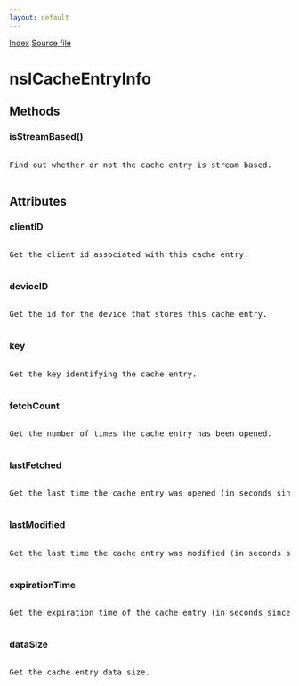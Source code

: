```yaml
---
layout: default
---
```

<div id='links'><a href="../index.html">Index</a>
<a href="http://dxr.mozilla.org/mozilla-central/source/netwerk/cache/nsICacheVisitor.idl">Source file</a>
</div>

# nsICacheEntryInfo #

## Methods ##

### isStreamBased() ###
<pre>  
Find out whether or not the cache entry is stream based.  
  
</pre>
## Attributes ##

### clientID ###
<pre>  
Get the client id associated with this cache entry.  
  
</pre>
### deviceID ###
<pre>  
Get the id for the device that stores this cache entry.  
  
</pre>
### key ###
<pre>  
Get the key identifying the cache entry.  
  
</pre>
### fetchCount ###
<pre>  
Get the number of times the cache entry has been opened.  
  
</pre>
### lastFetched ###
<pre>  
Get the last time the cache entry was opened (in seconds since the Epoch).  
  
</pre>
### lastModified ###
<pre>  
Get the last time the cache entry was modified (in seconds since the Epoch).  
  
</pre>
### expirationTime ###
<pre>  
Get the expiration time of the cache entry (in seconds since the Epoch).  
  
</pre>
### dataSize ###
<pre>  
Get the cache entry data size.  
  
</pre>